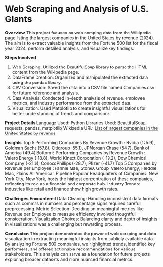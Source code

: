 # Web Scraping and Analysis of U.S. Giants

**Overview**
This project focuses on web scraping data from the Wikipedia page listing the largest companies in the United States by revenue (2024). The aim is to extract valuable insights from the Fortune 500 list for the fiscal year 2024, perform detailed analysis, and visualize key findings.

**Steps Involved**
1. Web Scraping: Utilized the BeautifulSoup library to parse the HTML content from the Wikipedia page.
2. DataFrame Creation: Organized and manipulated the extracted data using the pandas library.
3. CSV Conversion: Saved the data into a CSV file named Companies.csv for future reference and analysis.
4. Data Analysis: Conducted in-depth analysis of revenue, employee metrics, and industry performance from the extracted data.
5. Vizualization: Used Matplotlib to create insightful visualizations for better understanding of trends and comparisons.

**Project Details**
Language Used: Python
Libraries Used: BeautifulSoup, requests, pandas, matplotlib
Wikipedia URL: [List of largest companies in the United States by revenue]([url](https://en.wikipedia.org/wiki/List_of_largest_companies_in_the_United_States_by_revenue))

**Insights**
Top 5 Performing Companies By Revenue Growth : Nvidia (125.9), Goldman Sachs (57.8), Citigroup (55.1), JPMorgan Chase (54.7), Bank of America (49.4)
Bottom 5 Performing Companies by Revenue Growth : Valero Energy (-18.8), World Kinect Corporation (-19.2), Dow Chemical Company (-21.6), ConocoPhillips (-28.7), Pfizer (-41.7)
Top 5 Companies by Revenue per Employee : Fannie Mae, StoneX Group, Valero Energy, Freddie Mac, Plains All American Pipeline
Popular Headquarters of Companies: New York City, New York, hosts the highest concentration of these companies, reflecting its role as a financial and corporate hub.
Industry Trends: Industries like retail and finance show high growth rates.

**Challenges Encountered**
Data Cleaning: Handling inconsistent data formats such as commas in numbers and percentage signs required careful preprocessing.
Metric Selection: Deciding on meaningful metrics like Revenue per Employee to measure efficiency involved thoughtful consideration.
Visualization Choices: Balancing clarity and depth of insights in visualizations was a challenging but rewarding process.

**Conclusion**
This project demonstrates the power of web scraping and data visualization in extracting meaningful insights from publicly available data. By analyzing Fortune 500 companies, we highlighted trends, identified key performers, and offered actionable recommendations for various stakeholders. This analysis can serve as a foundation for future projects exploring broader datasets and more nuanced financial metrics.
